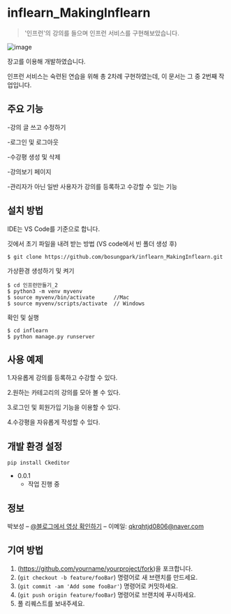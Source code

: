 # inflearn_MakingInflearn
> '인프런'의 강의를 들으며 인프런 서비스를 구현해보았습니다.

![image](https://user-images.githubusercontent.com/81157873/147313690-abaebf71-3453-474d-96af-758841d03de1.png)

장고를 이용해 개발하였습니다.

인프런 서비스는 숙련된 연습을 위해 총 2차례 구현하였는데, 이 문서는 그 중 2번째 작업입니다.

## 주요 기능

-강의 글 쓰고 수정하기

-로그인 및 로그아웃

-수강평 생성 및 삭제

-강의보기 페이지

-관리자가 아닌 일반 사용자가 강의를 등록하고 수강할 수 있는 기능

## 설치 방법

IDE는 VS Code를 기준으로 합니다.

깃에서 초기 파일을 내려 받는 방법 (VS code에서 빈 폴더 생성 후)

```
$ git clone https://github.com/bosungpark/inflearn_MakingInflearn.git
```

가상환경 생성하기 및 켜기

```
$ cd 인프런만들기_2
$ python3 -m venv myvenv
$ source myvenv/bin/activate      //Mac
$ source myvenv/scripts/activate  // Windows
```

확인 및 실행

```
$ cd inflearn
$ python manage.py runserver
```

## 사용 예제

1.자유롭게 강의를 등록하고 수강할 수 있다.

2.원하는 카테고리의 강의를 모아 볼 수 있다.

3.로그인 및 회원가입 기능을 이용할 수 있다.

4.수강평을 자유롭게 작성할 수 있다.

## 개발 환경 설정

```
pip install Ckeditor
```

* 0.0.1
    * 작업 진행 중

## 정보

박보성 – [@블로그에서 영상 확인하기](https://blog.naver.com/qkrqhtjd0806/222419179370) – 이메일: qkrqhtjd0806@naver.com


## 기여 방법

1. (<https://github.com/yourname/yourproject/fork>)을 포크합니다.
2. (`git checkout -b feature/fooBar`) 명령어로 새 브랜치를 만드세요.
3. (`git commit -am 'Add some fooBar'`) 명령어로 커밋하세요.
4. (`git push origin feature/fooBar`) 명령어로 브랜치에 푸시하세요. 
5. 풀 리퀘스트를 보내주세요.
